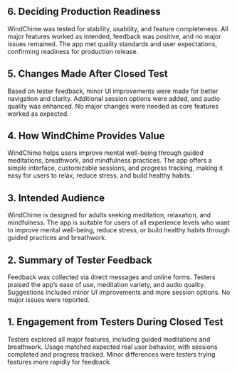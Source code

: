 ## 6. Deciding Production Readiness

WindChime was tested for stability, usability, and feature completeness. All major features worked as intended, feedback was positive, and no major issues remained. The app met quality standards and user expectations, confirming readiness for production release.

## 5. Changes Made After Closed Test

Based on tester feedback, minor UI improvements were made for better navigation and clarity. Additional session options were added, and audio quality was enhanced. No major changes were needed as core features worked as expected.

## 4. How WindChime Provides Value

WindChime helps users improve mental well-being through guided meditations, breathwork, and mindfulness practices. The app offers a simple interface, customizable sessions, and progress tracking, making it easy for users to relax, reduce stress, and build healthy habits.

## 3. Intended Audience

WindChime is designed for adults seeking meditation, relaxation, and mindfulness. The app is suitable for users of all experience levels who want to improve mental well-being, reduce stress, or build healthy habits through guided practices and breathwork.

## 2. Summary of Tester Feedback

Feedback was collected via direct messages and online forms. Testers praised the app’s ease of use, meditation variety, and audio quality. Suggestions included minor UI improvements and more session options. No major issues were reported.

## 1. Engagement from Testers During Closed Test

Testers explored all major features, including guided meditations and breathwork. Usage matched expected real user behavior, with sessions completed and progress tracked. Minor differences were testers trying features more rapidly for feedback.
